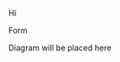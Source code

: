 Hi

Form
<div id="diagram">Diagram will be placed here</div>


<script src="/schema-forms/js/bower-webfontloader/webfont.js" />
<script src="/schema-forms/js/snap.svg/snap.svg-min.js" />
<script src="/schema-forms/js/underscore/underscore-min.js" />
<script src="/schema-forms/js/js-sequence-diagrams/sequence-diagram-min.js" />
<script> 
  var d = Diagram.parse("A->B: Does something");
  var options = {theme: 'simple'};
  d.drawSVG('diagram', options);
</script>
